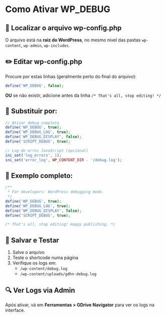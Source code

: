 # Como Ativar WP_DEBUG

## 📂 Localizar o arquivo wp-config.php

O arquivo está na **raiz do WordPress**, no mesmo nível das pastas `wp-content`, `wp-admin`, `wp-includes`.

## ✏️ Editar wp-config.php

Procure por estas linhas (geralmente perto do final do arquivo):

```php
define('WP_DEBUG', false);
```

**OU** se não existir, adicione antes da linha `/* That's all, stop editing! */`

## 🔄 Substituir por:

```php
// Ativar debug completo
define('WP_DEBUG', true);
define('WP_DEBUG_LOG', true);
define('WP_DEBUG_DISPLAY', false);
define('SCRIPT_DEBUG', true);

// Log de erros JavaScript (opcional)
ini_set('log_errors', 1);
ini_set('error_log', WP_CONTENT_DIR . '/debug.log');
```

## 📍 Exemplo completo:

```php
/**
 * For developers: WordPress debugging mode.
 */
define('WP_DEBUG', true);
define('WP_DEBUG_LOG', true);
define('WP_DEBUG_DISPLAY', false);
define('SCRIPT_DEBUG', true);

/* That's all, stop editing! Happy publishing. */
```

## 💾 Salvar e Testar

1. Salve o arquivo
2. Teste o shortcode numa página
3. Verifique os logs em:
   - `/wp-content/debug.log`
   - `/wp-content/uploads/gdhn-debug.log`

## 🔍 Ver Logs via Admin

Após ativar, vá em **Ferramentas > GDrive Navigator** para ver os logs na interface.

